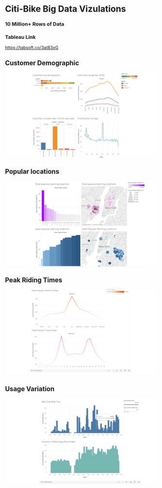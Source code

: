 # Citi-Bike Big Data Vizulations #

### 10 Million+ Rows of Data ###

### Tableau Link ###
https://tabsoft.co/3at83xG

## Customer Demographic ##
![](img/demographic.png)
## Popular locations ##
![](img/start.png)
## Peak Riding Times ##
![](img/month.png)
## Usage Variation ##
![](img/bikestats.png)


